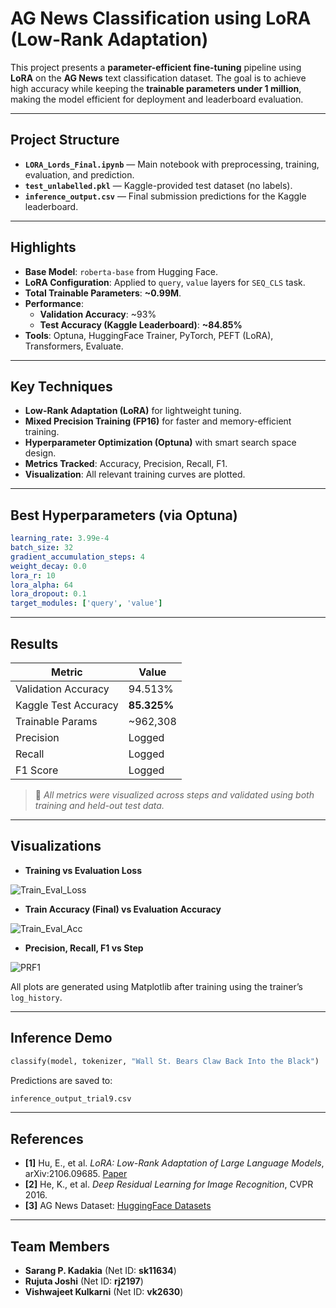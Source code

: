 # AG News Classification using LoRA (Low-Rank Adaptation)

This project presents a **parameter-efficient fine-tuning** pipeline using **LoRA** on the **AG News** text classification dataset. The goal is to achieve high accuracy while keeping the **trainable parameters under 1 million**, making the model efficient for deployment and leaderboard evaluation.

---

## Project Structure

- **`LORA_Lords_Final.ipynb`** — Main notebook with preprocessing, training, evaluation, and prediction.
- **`test_unlabelled.pkl`** — Kaggle-provided test dataset (no labels).
- **`inference_output.csv`** — Final submission predictions for the Kaggle leaderboard.

---

## Highlights

- **Base Model**: `roberta-base` from Hugging Face.
- **LoRA Configuration**: Applied to `query`, `value` layers for `SEQ_CLS` task.
- **Total Trainable Parameters**: **~0.99M**.
- **Performance**:
  - **Validation Accuracy**: ~93%
  - **Test Accuracy (Kaggle Leaderboard)**: **~84.85%**
- **Tools**: Optuna, HuggingFace Trainer, PyTorch, PEFT (LoRA), Transformers, Evaluate.

---

## Key Techniques

- **Low-Rank Adaptation (LoRA)** for lightweight tuning.
- **Mixed Precision Training (FP16)** for faster and memory-efficient training.
- **Hyperparameter Optimization (Optuna)** with smart search space design.
- **Metrics Tracked**: Accuracy, Precision, Recall, F1.
- **Visualization**: All relevant training curves are plotted.

---

## Best Hyperparameters (via Optuna)

```yaml
learning_rate: 3.99e-4
batch_size: 32
gradient_accumulation_steps: 4
weight_decay: 0.0
lora_r: 10
lora_alpha: 64
lora_dropout: 0.1
target_modules: ['query', 'value']
```

---

## Results

| **Metric**       | **Value**      |
|------------------|----------------|
| Validation Accuracy | 94.513%        |
| Kaggle Test Accuracy | **85.325%** |
| Trainable Params | ~962,308        |
| Precision        |  Logged      |
| Recall           |  Logged      |
| F1 Score         |  Logged      |

> 🧪 *All metrics were visualized across steps and validated using both training and held-out test data.*

---

## Visualizations

-  **Training vs Evaluation Loss**

![Train_Eval_Loss](https://github.com/user-attachments/assets/041f3a60-b9aa-4f28-b379-ba9707a2d832)

-  **Train Accuracy (Final) vs Evaluation Accuracy**

![Train_Eval_Acc](https://github.com/user-attachments/assets/bac91af1-2f82-4220-a2e4-db6e79cb52f9)

-  **Precision, Recall, F1 vs Step**

![PRF1](https://github.com/user-attachments/assets/8388d354-d71a-4a25-8cf3-23a613dd9f72)

All plots are generated using Matplotlib after training using the trainer’s `log_history`.

---

## Inference Demo

```python
classify(model, tokenizer, "Wall St. Bears Claw Back Into the Black")
```

Predictions are saved to:

```bash
inference_output_trial9.csv
```

---

## References

- **[1]** Hu, E., et al. *LoRA: Low-Rank Adaptation of Large Language Models*, arXiv:2106.09685. [Paper](https://arxiv.org/abs/2106.09685)  
- **[2]** He, K., et al. *Deep Residual Learning for Image Recognition*, CVPR 2016.  
- **[3]** AG News Dataset: [HuggingFace Datasets](https://huggingface.co/datasets/ag_news)

---

## Team Members

- **Sarang P. Kadakia** (Net ID: **sk11634**)
- **Rujuta Joshi** (Net ID: **rj2197**)
- **Vishwajeet Kulkarni** (Net ID: **vk2630**)
